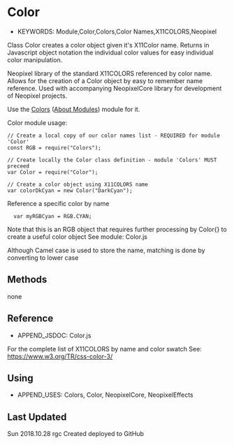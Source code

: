 <!--- Copyright (c) 2018 Robin G. Cox  See the file LICENSE for copying permission -->
Color
=====================

* KEYWORDS: Module,Color,Colors,Color Names,X11COLORS,Neopixel

Class Color creates a color object given it's X11Color name. Returns in Javascript object notation the
 individual color values for easy individual color manipulation.

 
Neopixel library of the standard X11COLORS referenced by color name.
Allows for the creation of a Color object by easy to remember name reference.
Used with accompanying NeopixelCore library for development of Neopixel projects.

Use the [Colors](/modules/Color.js) ([About Modules](/Modules)) module for it.


Color module usage:


```
// Create a local copy of our color names list - REQUIRED for module 'Color'
const RGB = require("Colors");

// Create locally the Color class definition - module 'Colors' MUST preceed
var Color = require("Color");

// Create a color object using X11COLORS name
var colorDkCyan = new Color("DarkCyan");
```



Reference a specific color by name

```
  var myRGBCyan = RGB.CYAN;
```

Note that this is an RGB object that requires further processing by Color{} to create a useful color object
See module: Color.js

 Although Camel case is used to store the name, matching is done by converting to lower case






Methods
-------

none









  Reference
  ---------

  * APPEND_JSDOC: Color.js

  For the complete list of X11COLORS by name and color swatch
  See: https://www.w3.org/TR/css-color-3/
  

  
  Using
  -----

  * APPEND_USES: Colors, Color, NeopixelCore, NeopixelEffects
  
  
  Last Updated
  ------------
  
  Sun 2018.10.28  rgc Created deployed to GitHub